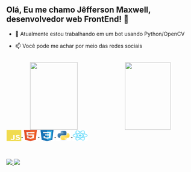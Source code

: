 ## Olá, Eu me chamo Jêfferson Maxwell, desenvolvedor web FrontEnd! 👋

- 🔭 Atualmente estou trabalhando em um bot usando Python/OpenCV
<!-- - 🌱 Estou aprendendo NodeJS -->
- 📫 Você pode me achar por meio das redes sociais
  ##
<div>
  <div width='100%' style='display:flex; flex-wrap:wrap;' align="center">
    <a style="display:flex;flex-wrap: wrap;width:100%" href="https://github.com/MaxwellAt">
    <img width='50%' height="180em" src="https://github-readme-stats.vercel.app/api?username=MaxwellAt&show_icons=true&theme=merko&include_all_commits=true&count_private=true"/>
    <img width='49%' height="180em" src="https://github-readme-stats.vercel.app/api/top-langs/?username=MaxwellAt&layout=compact&langs_count=10&theme=merko"/>
  </div>
  <br>
  <div style="display: inline_block">
    <img align="center" alt="Max-Js" height="30" width="40" src="https://raw.githubusercontent.com/devicons/devicon/master/icons/javascript/javascript-plain.svg">
    <img align="center" alt="Max-HTML" height="30" width="40" src="https://raw.githubusercontent.com/devicons/devicon/master/icons/html5/html5-original.svg">
    <img align="center" alt="Max-CSS" height="30" width="40" src="https://raw.githubusercontent.com/devicons/devicon/master/icons/css3/css3-original.svg">
    <img align="center" alt="Max-Python" height="30" width="40" src="https://raw.githubusercontent.com/devicons/devicon/master/icons/python/python-original.svg">
    <img align="center" alt="Max-React" height="30" width="40" src="https://raw.githubusercontent.com/devicons/devicon/master/icons/react/react-original.svg">
  </div>
</div>

  ##

<div> 
  <a href="https://www.instagram.com/j_maxwell__/" target="_blank">
    <img src="https://img.shields.io/badge/-Instagram-%23E4405F?style=for-the-badge&logo=instagram&logoColor=white" target="_blank">
  </a> 
  <a href = "mailto:jefferson.maxwell1603@gmail.com">
    <img src="https://img.shields.io/badge/-Gmail-%23333?style=for-the-badge&logo=gmail&logoColor=white" target="_blank">
  </a>
</div>
  
<!--
**MaxwellAt/MaxwellAt** is a ✨ _special_ ✨ repository because its `README.md` (this file) appears on your GitHub profile.

Here are some ideas to get you started:

- 🔭 I’m currently working on ...
- 🌱 I’m currently learning ...
- 👯 I’m looking to collaborate on ...
- 🤔 I’m looking for help with ...
- 💬 Ask me about ...
- 📫 How to reach me: ...
- 😄 Pronouns: ...
- ⚡ Fun fact: ...
-->
